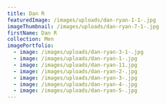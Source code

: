 ```yaml
---
title: Dan R
featuredImage: /images/uploads/dan-ryan-1-1-.jpg
imageThumbnail: /images/uploads/dan-ryan-7-1-.jpg
firstName: Dan R
collection: Men
imagePortfolio:
  - image: /images/uploads/dan-ryan-3-1-.jpg
  - image: /images/uploads/dan-ryan-1-.jpg
  - image: /images/uploads/dan-ryan-11.jpg
  - image: /images/uploads/dan-ryan-2-.jpg
  - image: /images/uploads/dan-ryan-3-.jpg
  - image: /images/uploads/dan-ryan-4-.jpg
  - image: /images/uploads/dan-ryan-5-.jpg
---
```


